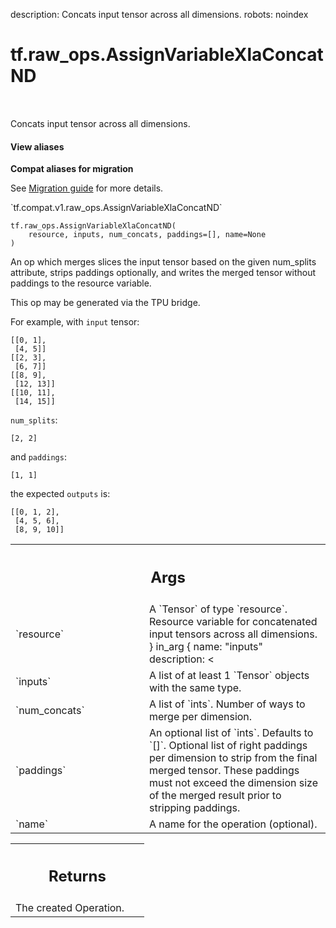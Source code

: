 description: Concats input tensor across all dimensions.
robots: noindex

# tf.raw_ops.AssignVariableXlaConcatND

<!-- Insert buttons and diff -->

<table class="tfo-notebook-buttons tfo-api nocontent" align="left">

</table>



Concats input tensor across all dimensions.

<section class="expandable">
  <h4 class="showalways">View aliases</h4>
  <p>
<b>Compat aliases for migration</b>
<p>See
<a href="https://www.tensorflow.org/guide/migrate">Migration guide</a> for
more details.</p>
<p>`tf.compat.v1.raw_ops.AssignVariableXlaConcatND`</p>
</p>
</section>

<pre class="devsite-click-to-copy prettyprint lang-py tfo-signature-link">
<code>tf.raw_ops.AssignVariableXlaConcatND(
    resource, inputs, num_concats, paddings=[], name=None
)
</code></pre>



<!-- Placeholder for "Used in" -->

An op which merges slices the input tensor based on the given num_splits
attribute, strips paddings optionally, and writes the merged tensor without
paddings to the resource variable.

This op may be generated via the TPU bridge.

For example, with `input` tensor:
```
[[0, 1],
 [4, 5]]
[[2, 3],
 [6, 7]]
[[8, 9],
 [12, 13]]
[[10, 11],
 [14, 15]]
```
`num_splits`:
```
[2, 2]
```
and `paddings`:
```
[1, 1]
```
the expected `outputs` is:
```
[[0, 1, 2],
 [4, 5, 6],
 [8, 9, 10]]
```

<!-- Tabular view -->
 <table class="responsive fixed orange">
<colgroup><col width="214px"><col></colgroup>
<tr><th colspan="2"><h2 class="add-link">Args</h2></th></tr>

<tr>
<td>
`resource`
</td>
<td>
A `Tensor` of type `resource`.
Resource variable for concatenated input tensors across all dimensions.
  }
  in_arg {
    name: "inputs"
    description: <<END
Input tensor slices in row-major order to merge across all dimensions. All
inputs must have the same shape.
  }
  out_arg {
    name: "output"
    description: <<END
Output tensor formed from merging input slices based on num_concats defined.
</td>
</tr><tr>
<td>
`inputs`
</td>
<td>
A list of at least 1 `Tensor` objects with the same type.
</td>
</tr><tr>
<td>
`num_concats`
</td>
<td>
A list of `ints`. Number of ways to merge per dimension.
</td>
</tr><tr>
<td>
`paddings`
</td>
<td>
An optional list of `ints`. Defaults to `[]`.
Optional list of right paddings per dimension to strip from the final merged
tensor. These paddings must not exceed the dimension size of the merged result
prior to stripping paddings.
</td>
</tr><tr>
<td>
`name`
</td>
<td>
A name for the operation (optional).
</td>
</tr>
</table>



<!-- Tabular view -->
 <table class="responsive fixed orange">
<colgroup><col width="214px"><col></colgroup>
<tr><th colspan="2"><h2 class="add-link">Returns</h2></th></tr>
<tr class="alt">
<td colspan="2">
The created Operation.
</td>
</tr>

</table>

